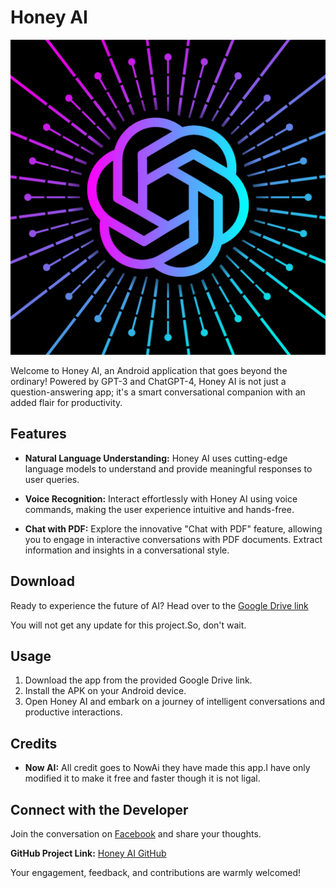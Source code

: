 # Honey AI
![Honey AI](honey.jpeg)


Welcome to Honey AI, an Android application that goes beyond the ordinary! Powered by GPT-3 and ChatGPT-4, Honey AI is not just a question-answering app; it's a smart conversational companion with an added flair for productivity.

## Features

- **Natural Language Understanding:** Honey AI uses cutting-edge language models to understand and provide meaningful responses to user queries.
  
- **Voice Recognition:** Interact effortlessly with Honey AI using voice commands, making the user experience intuitive and hands-free.

- **Chat with PDF:** Explore the innovative "Chat with PDF" feature, allowing you to engage in interactive conversations with PDF documents. Extract information and insights in a conversational style.

## Download
Ready to experience the future of AI? Head over to the [Google Drive link](https://drive.google.com/file/d/1gBVbCdXn_aV1_8iF_B8DMCZUY5mEyDHX/view?usp=drivesdk)

You will not get any update for this project.So, don't wait.



## Usage
1. Download the app from the provided Google Drive link.
2. Install the APK on your Android device.
3. Open Honey AI and embark on a journey of intelligent conversations and productive interactions.

## Credits
- **Now AI:** All credit goes to NowAi they have made this app.I have only modified it to make it free and faster though it is not ligal.

## Connect with the Developer
Join the conversation on [Facebook](https://m.facebook.com/abidhasansojib.me) and share your thoughts.

**GitHub Project Link:** [Honey AI GitHub](https://github.com/abidhasansojib/Honey-AI)

Your engagement, feedback, and contributions are warmly welcomed!
